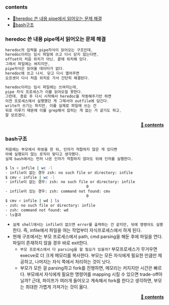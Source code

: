 ### contents
* [🎈heredoc 쓴 내용 pipe에서 읽어오는 문제 해결](#heredoc-쓴-내용-pipe에서-읽어오는-문제-해결)
* [🎈bash구조](#bash구조)

### heredoc 쓴 내용 pipe에서 읽어오는 문제 해결
```c
heredoc의 입력을 pipe자식이 읽어오는 구조인데,
heredoc이라는 임시 파일에 쓰고 다시 닫지 않는다면,
offset이 처음 위치가 아닌, 끝에 위치해 있다.
그래서 파일에는 써지지만, 
pipe자식은 읽어올 데이터가 없다.
heredoc에 쓰고 나서, 닫고 다시 열어주면
오프셋이 다시 처음 위치로 가서 간단히 해결된다.
```

```c
heredoc이라는 임시 파일에는 쓰여지는데,
pipe 자식 프로세스가 이를 읽어오질 못한다.
그런데, 종료 후 다시 시작해서 heredoc을 작동해주기만 하면
이전 프로세스에서 실행했던 게 그제서야 outfile에 담긴다.
write가 쓰기는 하지만, 이를 실제로 파일에 쓰는 건
뒤로 미루기 때문에 이를 grep해서 잡히는 게 없는 거 같기도 하고,
잘 모르겠다.
```
<div align = "right">
	<b><a href = "#Contents">🎈 contents</a></b>
</div>

### bash구조
```bash
처음에는 부모에서 파씽을 한 뒤, 인자가 적합하지 않은 게 있다면 
아예 실행되지 않는 로직이 맞다고 생각했다. 
실제 bash에서는 먼저 나온 인자가 적합하지 않아도 뒤에 인자를 실행한다.

$ ls < infile | wc -l
- infile이 없는 경우 zsh: no such file or directory: infile
$ cmv < infile | wc -l
- infile이 없는 경우: zsh: no such file or directory: infile
       								0 
- infile이 있는 경우: zsh: command not found: cmv
									0
$ cmv < infile | wd | ls
- zsh: no such file or directory: infile
- zsh: command not found: wd 
- ls결과
```
- `실제 shell에서는 infile이 없으면 error를 출력하는 건 같지만, 뒤에 명령어도 실행`한다. 즉, infile에서 파일을 여는 작업부터 자식프로세스에서 하게 된다.
- 현재 구조에서는 부모 프로세스에서 path, cmd parsing을 해둔 후에 파일을 연다. 파일이 존재하지 않을 경우 바로 exit한다.
	- `부모 프로세스에서 다 parsing을 할 필요가 있을까?` 부모프로세스가 무거우면 execve로 더 크게 메모리를 복사한다. 부모는 모든 자식에게 필요한 만큼만 제공하고, 나머지는 자식 쪽에서 처리하는 것이 낫다.
	- 부모가 모든 걸 parsing하고 fork를 진행하면, 메모리는 커지지만 시간은 빠르다. 부모에서 자식에게 필요한 명령어를 mapping 시킬 수 있으면 trade-off아닐까? 근데, 파이프가 여러개 들어오고 계속해서 fork를 한다고 생각하면, 부모는 최대한 가볍게 가져가는 것이 옳다.
<div align = "right">
	<b><a href = "#Contents">🎈 contents</a></b>
</div>
